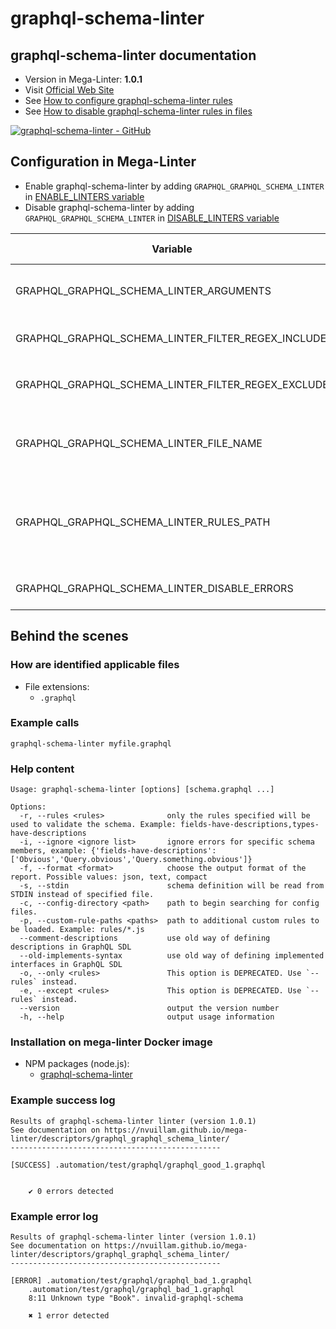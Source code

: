 <!-- markdownlint-disable MD033 MD041 -->
<!-- Generated by .automation/build.py, please do not update manually -->
# graphql-schema-linter

## graphql-schema-linter documentation

- Version in Mega-Linter: **1.0.1**
- Visit [Official Web Site](https://github.com/cjoudrey/graphql-schema-linter#readme)
- See [How to configure graphql-schema-linter rules](https://github.com/cjoudrey/graphql-schema-linter#configuration-file)
- See [How to disable graphql-schema-linter rules in files](https://github.com/cjoudrey/graphql-schema-linter#inline-rule-overrides)

[![graphql-schema-linter - GitHub](https://gh-card.dev/repos/cjoudrey/graphql-schema-linter.svg?fullname=)](https://github.com/cjoudrey/graphql-schema-linter)

## Configuration in Mega-Linter

- Enable graphql-schema-linter by adding `GRAPHQL_GRAPHQL_SCHEMA_LINTER` in [ENABLE_LINTERS variable](../index.md#activation-and-deactivation)
- Disable graphql-schema-linter by adding `GRAPHQL_GRAPHQL_SCHEMA_LINTER` in [DISABLE_LINTERS variable](../index.md#activation-and-deactivation)

| Variable | Description | Default value |
| ----------------- | -------------- | -------------- |
| GRAPHQL_GRAPHQL_SCHEMA_LINTER_ARGUMENTS | User custom arguments to add in linter CLI call<br/>Ex: `-s --foo "bar"` |  |
| GRAPHQL_GRAPHQL_SCHEMA_LINTER_FILTER_REGEX_INCLUDE | Custom regex including filter<br/>Ex: `\/(src\|lib)\/` | Include every file |
| GRAPHQL_GRAPHQL_SCHEMA_LINTER_FILTER_REGEX_EXCLUDE | Custom regex excluding filter<br/>Ex: `\/(test\|examples)\/` | Exclude no file |
| GRAPHQL_GRAPHQL_SCHEMA_LINTER_FILE_NAME | graphql-schema-linter configuration file name</br>Use `LINTER_DEFAULT` to let the linter find it | `.graphql-schema-linterrc` |
| GRAPHQL_GRAPHQL_SCHEMA_LINTER_RULES_PATH | Path where to find linter configuration file | Workspace folder, then Mega-Linter default rules |
| GRAPHQL_GRAPHQL_SCHEMA_LINTER_DISABLE_ERRORS | Run linter but disable crash if errors found | `false` |

## Behind the scenes

### How are identified applicable files

- File extensions:
  - `.graphql`

<!-- markdownlint-disable -->
<!-- /* cSpell:disable */ -->

### Example calls

```shell
graphql-schema-linter myfile.graphql
```


### Help content

```shell
Usage: graphql-schema-linter [options] [schema.graphql ...]

Options:
  -r, --rules <rules>              only the rules specified will be used to validate the schema. Example: fields-have-descriptions,types-have-descriptions
  -i, --ignore <ignore list>       ignore errors for specific schema members, example: {'fields-have-descriptions':['Obvious','Query.obvious','Query.something.obvious']}
  -f, --format <format>            choose the output format of the report. Possible values: json, text, compact
  -s, --stdin                      schema definition will be read from STDIN instead of specified file.
  -c, --config-directory <path>    path to begin searching for config files.
  -p, --custom-rule-paths <paths>  path to additional custom rules to be loaded. Example: rules/*.js
  --comment-descriptions           use old way of defining descriptions in GraphQL SDL
  --old-implements-syntax          use old way of defining implemented interfaces in GraphQL SDL
  -o, --only <rules>               This option is DEPRECATED. Use `--rules` instead.
  -e, --except <rules>             This option is DEPRECATED. Use `--rules` instead.
  --version                        output the version number
  -h, --help                       output usage information
```

### Installation on mega-linter Docker image

- NPM packages (node.js):
  - [graphql-schema-linter](https://www.npmjs.com/package/graphql-schema-linter)

### Example success log

```shell
Results of graphql-schema-linter linter (version 1.0.1)
See documentation on https://nvuillam.github.io/mega-linter/descriptors/graphql_graphql_schema_linter/
-----------------------------------------------

[SUCCESS] .automation/test/graphql/graphql_good_1.graphql
    
    
    ✔ 0 errors detected

```

### Example error log

```shell
Results of graphql-schema-linter linter (version 1.0.1)
See documentation on https://nvuillam.github.io/mega-linter/descriptors/graphql_graphql_schema_linter/
-----------------------------------------------

[ERROR] .automation/test/graphql/graphql_bad_1.graphql
    .automation/test/graphql/graphql_bad_1.graphql
    8:11 Unknown type "Book". invalid-graphql-schema
    
    ✖ 1 error detected

```
